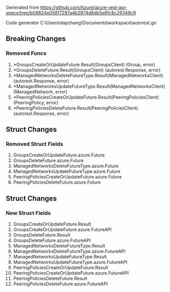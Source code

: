 Generated from https://github.com/Azure/azure-rest-api-specs/tree/b08824e05817297a4b2874d8db5e6fc8c29349c9

Code generator C:\Users\dapzhang\Documents\workspace\autorest.go

## Breaking Changes

### Removed Funcs

1. *GroupsCreateOrUpdateFuture.Result(GroupsClient) (Group, error)
1. *GroupsDeleteFuture.Result(GroupsClient) (autorest.Response, error)
1. *ManagedNetworksDeleteFutureType.Result(ManagedNetworksClient) (autorest.Response, error)
1. *ManagedNetworksUpdateFutureType.Result(ManagedNetworksClient) (ManagedNetwork, error)
1. *PeeringPoliciesCreateOrUpdateFuture.Result(PeeringPoliciesClient) (PeeringPolicy, error)
1. *PeeringPoliciesDeleteFuture.Result(PeeringPoliciesClient) (autorest.Response, error)

## Struct Changes

### Removed Struct Fields

1. GroupsCreateOrUpdateFuture.azure.Future
1. GroupsDeleteFuture.azure.Future
1. ManagedNetworksDeleteFutureType.azure.Future
1. ManagedNetworksUpdateFutureType.azure.Future
1. PeeringPoliciesCreateOrUpdateFuture.azure.Future
1. PeeringPoliciesDeleteFuture.azure.Future

## Struct Changes

### New Struct Fields

1. GroupsCreateOrUpdateFuture.Result
1. GroupsCreateOrUpdateFuture.azure.FutureAPI
1. GroupsDeleteFuture.Result
1. GroupsDeleteFuture.azure.FutureAPI
1. ManagedNetworksDeleteFutureType.Result
1. ManagedNetworksDeleteFutureType.azure.FutureAPI
1. ManagedNetworksUpdateFutureType.Result
1. ManagedNetworksUpdateFutureType.azure.FutureAPI
1. PeeringPoliciesCreateOrUpdateFuture.Result
1. PeeringPoliciesCreateOrUpdateFuture.azure.FutureAPI
1. PeeringPoliciesDeleteFuture.Result
1. PeeringPoliciesDeleteFuture.azure.FutureAPI
